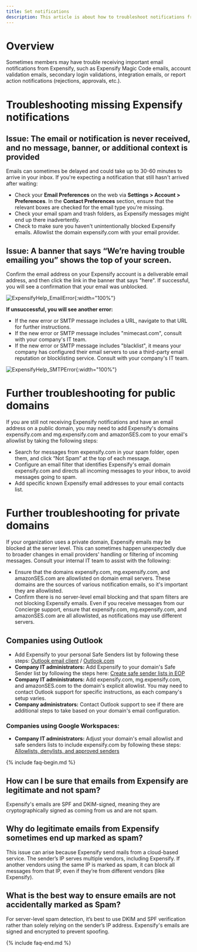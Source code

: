 ```yaml
---
title: Set notifications
description: This article is about how to troubleshoot notifications from Expensify. 
--- 
```


# Overview 
Sometimes members may have trouble receiving important email notifications from Expensify, such as Expensify Magic Code emails, account validation emails, secondary login validations, integration emails, or report action notifications (rejections, approvals, etc.). 

# Troubleshooting missing Expensify notifications

## Issue: The email or notification is never received, and no message, banner, or additional context is provided 
Emails can sometimes be delayed and could take up to 30-60 minutes to arrive in your inbox. If you're expecting a notification that still hasn't arrived after waiting: 
 - Check your **Email Preferences** on the web via **Settings > Account > Preferences**. In the **Contact Preferences** section, ensure that the relevant boxes are checked for the email type you're missing.
 - Check your email spam and trash folders, as Expensify messages might end up there inadvertently.
 - Check to make sure you haven't unintentionally blocked Expensify emails. Allowlist the domain expensify.com with your email provider.

## Issue: A banner that says “We’re having trouble emailing you” shows the top of your screen.
Confirm the email address on your Expensify account is a deliverable email address, and then click the link in the banner that says "here". If successful, you will see a confirmation that your email was unblocked. 

 ![ExpensifyHelp_EmailError]({{site.url}}/assets/images/ExpensifyHelp_EmailError.png){:width="100%"}
 
 **If unsuccessful, you will see another error:**
 - If the new error or SMTP message includes a URL, navigate to that URL for further instructions. 
 - If the new error or SMTP message includes "mimecast.com", consult with your company's IT team.
 - If the new error or SMTP message includes "blacklist", it means your company has configured their email servers to use a third-party email reputation or blocklisting service. Consult with your company's IT team.
   
![ExpensifyHelp_SMTPError]({{site.url}}/assets/images/ExpensifyHelp_SMTPError.png){:width="100%"}

# Further troubleshooting for public domains

If you are still not receiving Expensify notifications and have an email address on a public domain, you may need to add Expensify's domains expensify.com and mg.expensify.com and amazonSES.com to your email's allowlist by taking the following steps: 

 - Search for messages from expensify.com in your spam folder, open them, and click “Not Spam” at the top of each message.
 - Configure an email filter that identifies Expensify's email domain expensify.com and directs all incoming messages to your inbox, to avoid messages going to spam.
 - Add specific known Expensify email addresses to your email contacts list. 

# Further troubleshooting for private domains 

If your organization uses a private domain, Expensify emails may be blocked at the server level. This can sometimes happen unexpectedly due to broader changes in email providers' handling or filtering of incoming messages. Consult your internal IT team to assist with the following:

 -  Ensure that the domains expensify.com, mg.expensify.com, and amazonSES.com are allowlisted on domain email servers. These domains are the sources of various notification emails, so it's important they are allowlisted. 
 - Confirm there is no server-level email blocking and that spam filters are not blocking Expensify emails. Even if you receive messages from our Concierge support, ensure that expensify.com, mg.expensify.com, and amazonSES.com are all allowlisted, as notifications may use different servers.

## Companies using Outlook

- Add Expensify to your personal Safe Senders list by following these steps: [Outlook email client](https://support.microsoft.com/en-us/office/add-recipients-of-my-email-messages-to-the-safe-senders-list-be1baea0-beab-4a30-b968-9004332336ce) / [Outlook.com](https://support.microsoft.com/en-us/office/safe-senders-in-outlook-com-470d4ee6-e3b6-402b-8cd9-a6f00eda7339)
- **Company IT administrators:** Add Expensify to your domain's Safe Sender list by following the steps here: [Create safe sender lists in EOP](https://learn.microsoft.com/en-us/defender-office-365/create-safe-sender-lists-in-office-365)
- **Company IT administrators:** Add expensify.com, mg.expensify.com, and amazonSES.com to the domain's explicit allowlist. You may need to contact Outlook support for specific instructions, as each company's setup varies. 
- **Company administrators:** Contact Outlook support to see if there are additional steps to take based on your domain's email configuration. 

### Companies using Google Workspaces: 

- **Company IT administrators:** Adjust your domain's email allowlist and safe senders lists to include expensify.com by following these steps: [Allowlists, denylists, and approved senders](https://support.google.com/a/answer/60752)

{% include faq-begin.md %}

## How can I be sure that emails from Expensify are legitimate and not spam?

Expensify's emails are SPF and DKIM-signed, meaning they are cryptographically signed as coming from us and are not spam.

## Why do legitimate emails from Expensify sometimes end up marked as spam?

This issue can arise because Expensify send mails from a cloud-based service. The sender’s IP serves multiple vendors, including Expensify. If another vendors using the same IP is marked as spam, it can block all messages from that IP, even if they’re from different vendors (like Expensify).

## What is the best way to ensure emails are not accidentally marked as Spam? 

For server-level spam detection, it’s best to use DKIM and SPF verification rather than solely relying on the sender’s IP address. Expensify's emails are signed and encrypted to prevent spoofing.

{% include faq-end.md %}
